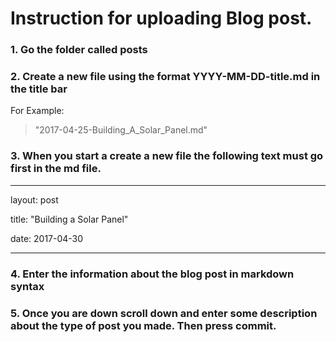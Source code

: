#  Instruction for uploading Blog post.

### 1. Go the folder called posts
### 2. Create a new file using the format YYYY-MM-DD-title.md in the title bar

For Example:
>"2017-04-25-Building_A_Solar_Panel.md"
   
### 3. When you start a create a new file the following text must go first in the md file.
---

layout: post

title: "Building a Solar Panel"

date: 2017-04-30

---

### 4. Enter the information about the blog post in markdown syntax

### 5. Once you are down scroll down and enter some description about the type of post you made. Then press commit.

